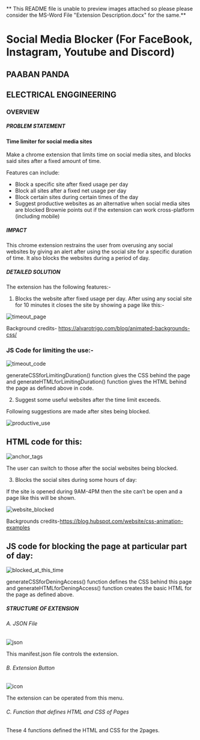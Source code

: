** This README file is unable to preview images attached so please please consider the MS-Word File "Extension Description.docx" for the same.**


# Social Media Blocker (For FaceBook, Instagram, Youtube and Discord)
## PAABAN PANDA
## ELECTRICAL ENGGINEERING

### OVERVIEW

##### PROBLEM STATEMENT

#### Time limiter for social media sites
Make a chrome extension that limits time on social media sites, and blocks said sites after a fixed amount of time.

Features can include:
- Block a specific site after fixed usage per day
- Block all sites after a fixed net usage per day
- Block certain sites during certain times of the day
- Suggest productive websites as an alternative when social media sites are blocked
Brownie points out if the extension can work cross-platform (including
mobile)

##### IMPACT
This chrome extension restrains the user from overusing any social websites by giving an alert after using the social site for a specific duration of time. It also blocks the websites during a period of day.

##### DETAILED SOLUTION
The extension has the following features:-
1)	Blocks the website after fixed usage per day.
After using any social site for 10 minutes it closes the site by showing a page like this:-

![timeout_page](https://user-images.githubusercontent.com/122373317/224470593-aa1bae54-1dd0-434c-8511-9b9c2a84e16f.png)

Background credits- https://alvarotrigo.com/blog/animated-backgrounds-css/

### JS Code for limiting the use:-

![timeout_code](https://user-images.githubusercontent.com/122373317/224470662-5b974ecc-1bf3-49fd-8b84-81d945c816bd.png)

generateCSSforLimitingDuration() function gives the CSS behind the page and generateHTMLforLimitingDuration() function gives the HTML behind the page as defined above in code.

2)	Suggest some useful websites after the time limit exceeds.

Following suggestions are made after sites being blocked.

![productive_use](https://user-images.githubusercontent.com/122373317/224470704-0827c6cb-774e-4f3e-b8ea-0708ca238bb7.png)


## HTML code for this:

![anchor_tags](https://user-images.githubusercontent.com/122373317/224470789-206ca98f-4846-4237-9151-f697887f301e.png)


The user can switch to those after the social websites being blocked.


3)	Blocks the social sites during some hours of day:

If the site is opened during 9AM-4PM then the site can’t be open and a page like this will be shown.

![website_blocked](https://user-images.githubusercontent.com/122373317/224470835-c6295cb0-a5fe-47f4-9db5-f57ed4622a9b.png)

Backgrounds credits-https://blog.hubspot.com/website/css-animation-examples

## JS code for blocking the page at particular part of day:

![blocked_at_this_time](https://user-images.githubusercontent.com/122373317/224470882-154955d1-06c2-47fd-900c-160ffdd3190c.png)

generateCSSforDeningAccess() function defines the CSS behind this page and generateHTMLforDeningAccess() function creates the basic HTML for the page as defined above.


##### STRUCTURE OF EXTENSION

###### A.	JSON File

![json](https://user-images.githubusercontent.com/122373317/224470909-b86ead66-9744-47cb-bdfc-2c7854df57b3.png)

This manifest.json file controls the extension.


######	B.	Extension Button

![icon](https://user-images.githubusercontent.com/122373317/224470956-c2ce58ef-c36b-4b91-92f5-62bdf38937ec.png)

The extension can be operated from this menu.

######	C.	Function that defines HTML and CSS of Pages



These 4 functions defined the HTML and CSS for the 2pages.




